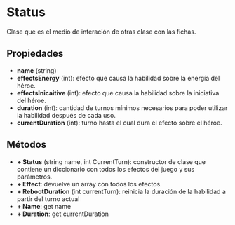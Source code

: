 # Status

Clase que es el medio de interación de otras clase con las fichas.

## Propiedades

- **name** (string)
- **effectsEnergy** (int): efecto que causa la habilidad sobre la energía del héroe.
- **effectsInicaitive** (int): efecto que causa la habilidad sobre la iniciativa del héroe.
- **duration** (int): cantidad de turnos mínimos necesarios para poder utilizar la habilidad después de cada uso.
- **currentDuration** (int): turno hasta el cual dura el efecto sobre el héroe.

## Métodos

- **+ Status** (string name, int CurrentTurn): constructor de clase que contiene un diccionario con todos los efectos del juego y sus parámetros.
- **+ Effect**: devuelve un array con todos los efectos.
- **+ RebootDuration** (int currentTurn): reinicia la duración de la habilidad a partir del turno actual
- **+ Name**: get name
- **+ Duration**: get currentDuration
